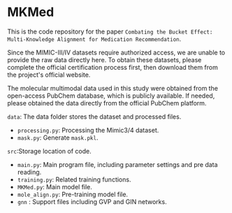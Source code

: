 # MKMed

This is the code repository for the paper `Combating the Bucket Effect: Multi-Knowledge Alignment for Medication Recommendation`.

Since the MIMIC-III/IV datasets require authorized access, we are unable to provide the raw data directly here. To obtain these datasets, please complete the official certification process first, then download them from the project's official website.

The molecular multimodal data used in this study were obtained from the open-access PubChem database, which is publicly available. If needed, please obtained the data directly from the official PubChem platform.

`data`: The data folder stores the dataset and processed files.

* `processing.py`: Processing the Mimic3/4 dataset.
* `mask.py`: Generate `mask.pkl`.

`src`:Storage location of code.
* `main.py`: Main program file, including parameter settings and pre data reading.
* `training.py`: Related training functions.
* `MKMed.py`: Main model file.
* `mole_align.py`: Pre-training model file.
* `gnn` : Support files including GVP and GIN networks.
